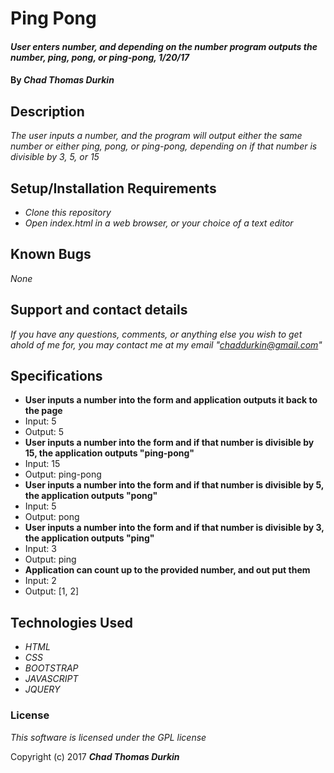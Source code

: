 # Ping Pong

#### _User enters number, and depending on the number program outputs the number, ping, pong, or ping-pong, 1/20/17_

#### By _**Chad Thomas Durkin**_

## Description

_The user inputs a number, and the program will output either the same number or either ping, pong, or ping-pong, depending on if that number is divisible by 3, 5, or 15_

## Setup/Installation Requirements

* _Clone this repository_
* _Open index.html in a web browser, or your choice of a text editor_

## Known Bugs

_None_

## Support and contact details

_If you have any questions, comments, or anything else you wish to get ahold of me for, you may contact me at my email "chaddurkin@gmail.com"_

## Specifications

* **User inputs a number into the form and application outputs it back to the page**
* Input: 5
* Output: 5
* **User inputs a number into the form and if that number is divisible by 15, the application outputs "ping-pong"**
* Input: 15
* Output: ping-pong
* **User inputs a number into the form and if that number is divisible by 5, the application outputs "pong"**
* Input: 5
* Output: pong
* **User inputs a number into the form and if that number is divisible by 3, the application outputs "ping"**
* Input: 3
* Output: ping
* **Application can count up to the provided number, and out put them**
* Input: 2
* Output: [1, 2]

## Technologies Used

* _HTML_
* _CSS_
* _BOOTSTRAP_
* _JAVASCRIPT_
* _JQUERY_

### License

*This software is licensed under the GPL license*

Copyright (c) 2017 **_Chad Thomas Durkin_**
